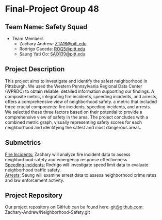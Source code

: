 # Final-Project Group 48

## Team Name: Safety Squad
* Team Members
    * Zachary Andrew: ZTA16@pitt.edu
    * Rodrigo Caceda: ROQ5@pitt.edu
    * Saung Yati Oo: SAO139@pitt.edu
    

## Project Description
This project aims to investigate and identify the safest neighborhood in Pittsburgh. We used the Western Pennsylvania Regional Data Center (WPRDC) to obtain reliable, detailed information supporting our findings. A composite metric, integrating fire incidents, speeding incidents, and arrests, offers a comprehensive view of neighborhood safety. a metric that included three crucial components: fire incidents, speeding incidents, and arrests. We selected these three factors based on their potential to provide a comprehensive view of safety in the area. The project concludes with a combined metric graph, visually representing safety scores for each neighborhood and identifying the safest and most dangerous areas. 

## Submetrics
[Fire Incidents:](https://data.wprdc.org/dataset/fire-incidents-in-city-of-pittsburgh/resource/8d76ac6b-5ae8-4428-82a4-043130d17b02?inner_span=True "@embed") Zachary will analyze fire incident data to assess neighborhood safety and emergency response effectiveness.<br>
[Speeding Incidents:](https://data.wprdc.org/dataset/traffic-count-data-city-of-pittsburgh/resource/6dfd4f8f-cbf5-4917-a5eb-fd07f4403167 "@embed") Rodrigo will investigate speed limit data to evaluate neighborhood traffic safety.<br>
[Arrests:](https://data.wprdc.org/dataset/arrest-data/resource/e03a89dd-134a-4ee8-a2bd-62c40aeebc6f "@embed") Saung will examine arrest data to assess neighborhood crime rates and law enforcement activity.

## Project Repository
Our project repository on GitHub can be found here: git@github.com: Zachary-Andrew/Neighborhood-Safety.git
